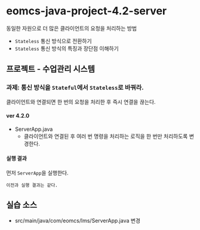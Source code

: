 # eomcs-java-project-4.2-server

동일한 자원으로 더 많은 클라이언트의 요청을 처리하는 방법

- `Stateless` 통신 방식으로 전환하기
- `Stateless` 통신 방식의 특징과 장단점 이해하기
   
## 프로젝트 - 수업관리 시스템  

### 과제: 통신 방식을 `Stateful`에서 `Stateless`로 바꿔라.

클라이언트와 연결되면 한 번의 요청을 처리한 후 즉시 연결을 끊는다.

#### ver 4.2.0

- ServerApp.java
    - 클라이언트와 연결된 후 여러 번 명령을 처리하는 로직을 한 번만 처리하도록 변경한다.

#### 실행 결과

먼저 `ServerApp`을 실행한다.
```
이전과 실행 결과는 같다.
```

## 실습 소스

- src/main/java/com/eomcs/lms/ServerApp.java 변경